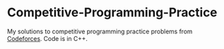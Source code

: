 # Competitive-Programming-Practice

My solutions to competitive programming practice problems from [Codeforces](https://codeforces.com/). Code is in C++.
